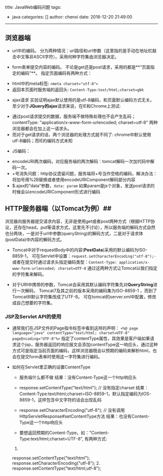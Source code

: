 title: JavaWeb编码问题
tags:
  - java
categories: []
author: chenxi
date: 2016-12-20 21:49:00
---

## 浏览器端 ##

+ url中的编码。
分为两种情况：url路径和url参数（这里指的是手动在地址栏敲击中文等非ASCII字符）。采用何种字符集由浏览器决定。

+ form表单提交内容的编码。
不论是get还是post请求，采用的都是**“页面指定的编码"**。
指定页面编码有两种方式：
 - html中的meta标签: `<meta charset="utf-8">`
 - 返回本页面时服务端的返回头: `Content-Type:text/html;charset=gbk`


+ ajax请求 
实验证明ajax默认使用的是utf-8编码，和页面默认编码方式无关。
至少对于**JQuery的ajax**请求来说，在IE和Chrome上测试:
 - 通过post请求提交的数据，服务端不做特殊处理也不会产生乱码；
      contentType: "application/x-www-form-urlencoded; charset=utf-8"  两种浏览器都会在加上这一请求头。
 - 而对于get请求的话，两个浏览器的处理方式就不同了:
       chrome中默认使用utf-8编码；而IE的编码方式未知     


+ JS编码：
 - encodeURI两次编码，对应服务端的两次解码：tomcat解码一次加代码中解码一次。
 - +号消失问题：http协议遗留问题，服务端将+号当作空格的编码，解决办法：将加号用%2B替换或者使用encodeURIComponent解码部分内容
 - $.ajax的“data”参数，`data: param`
如果param是js个对象，发送post请求的时候会以encodeURIComponent形式进行编码




## HTTP服务器端（以Tomcat为例）##
浏览器向服务器提交请求内容，无非是使用get或者post两种方式（根据HTTP协议，还存在head，put等请求方式，这里先不讨论），所以服务端的解码方式自然也分两块，一是对于url中参数(queryString)的解码方式，二是对于请求体(postData)中内容的解码方式。

+ Tomcat中对于requestBody中的内容(**PostData**)采用的默认编码为ISO-8859-1，
可在Servlet中设置：`request.setCharacterEncoding("utf-8");·`
或者在提交时通过请求头指定编码类型：`Content-Type: application/x-www-form-urlencoded; charset=UTF-8`
通过这两种方式让Tomcat以我们指定的字符集来解码。

+ 对于URI中携带的参数，Tomcat会采用其默认编码字符集先对**QueryString**进行一次解码， Tomcat7及其之前的版本采用的编码集为ISO-8859-1 ，而到了Tomcat8I默认字符集改成了UTF-8。
可在tomcat的server.xml中配置，修改成自己想要的字符集。
    

### JSP及Servlet API的使用 ###
+ 通常我们在JSP文件的Page指令标签中看到这样的声明：
`<%@ page language="java" contentType="text/html; charset=UTF-8" pageEncoding="UTF-8"%>`
指定了contentType属性，其效果是客户端如果请求这个jsp，服务器返回的响应报文会添加contentType这一响应头，通过这种方式可是指定当前页面的编码，这样浏览器既会以预期的编码来解析html，也会在提交form表单时使用这一字符集进行编码。

+ 如何在Servlet里正确的设置ContentType

	- 服务端什么都不做
	结果：没有Content-Type这一个http响应头

	- response.setContentType("text/html");  // 没有指定charset
	结果：Content-Type:text/html;charset=ISO-8859-1，默认指定编码为IOS-8859-1，这样包含中文字符的话会出现乱码

	-  response.setCharacterEncoding("utf-8");  // 没有调用HttpServletResponse#setContentType方法
	结果：也没有Content-Type这一个http响应头

	- 要想返回预期的Content-Type，如："Content-Type:text/html;charset=UTF-8", 有两种方式:
	1.
	response.setContentType("text/html"); 
	response.setCharacterEncoding("utf-8");
	2.
	response.setContentType("text/html;utf-8");


